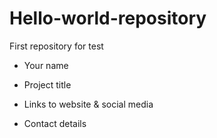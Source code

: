 # Hello-world-repository
First repository for test
- Your name

- Project title

- Links to website & social media

- Contact details
